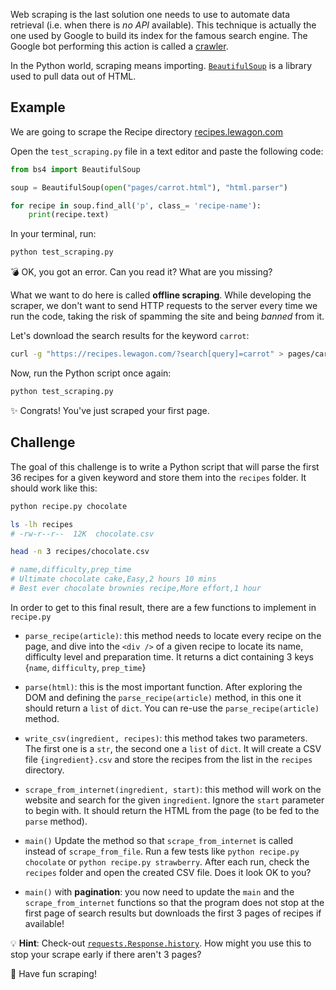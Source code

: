 Web scraping is the last solution one needs to use to automate data retrieval (i.e. when there is _no API_ available). This technique is actually the one used by Google to build its index for the famous search engine. The Google bot performing this action is called a [crawler](https://www.google.com/search/howsearchworks/crawling-indexing/).

In the Python world, scraping means importing. [`BeautifulSoup`](https://www.crummy.com/software/BeautifulSoup/bs4/doc/) is a library used to pull data out of HTML.

## Example

We are going to scrape the Recipe directory [recipes.lewagon.com](https://recipes.lewagon.com/)

Open the `test_scraping.py` file in a text editor and paste the following code:

```python
from bs4 import BeautifulSoup

soup = BeautifulSoup(open("pages/carrot.html"), "html.parser")

for recipe in soup.find_all('p', class_= 'recipe-name'):
    print(recipe.text)
```

In your terminal, run:

```bash
python test_scraping.py
```

💣 OK, you got an error. Can you read it? What are you missing?

What we want to do here is called **offline scraping**. While developing the scraper, we don't want to send HTTP requests to the server every time we run the code, taking the risk of spamming the site and being _banned_ from it.

Let's download the search results for the keyword `carrot`:

```bash
curl -g "https://recipes.lewagon.com/?search[query]=carrot" > pages/carrot.html
```

Now, run the Python script once again:

```bash
python test_scraping.py
```

✨ Congrats! You've just scraped your first page.

## Challenge

The goal of this challenge is to write a Python script that will parse the first 36 recipes for a given keyword and store them into the `recipes` folder. It should work like this:

```bash
python recipe.py chocolate

ls -lh recipes
# -rw-r--r--  12K  chocolate.csv

head -n 3 recipes/chocolate.csv

# name,difficulty,prep_time
# Ultimate chocolate cake,Easy,2 hours 10 mins
# Best ever chocolate brownies recipe,More effort,1 hour
```

In order to get to this final result, there are a few functions to implement in `recipe.py`

- `parse_recipe(article)`: this method needs to locate every recipe on the page, and dive into the `<div />` of a given recipe to locate its name, difficulty level and preparation time. It returns a dict containing 3 keys {`name`, `difficulty`, `prep_time`}

- `parse(html)`: this is the most important function. After exploring the DOM and defining the `parse_recipe(article)` method, in this one it should return a `list` of `dict`. You can re-use the `parse_recipe(article)` method.

- `write_csv(ingredient, recipes)`: this method takes two parameters. The first one is a `str`, the second one a `list` of `dict`. It will create a CSV file `{ingredient}.csv` and store the recipes from the list in the `recipes` directory.

- `scrape_from_internet(ingredient, start)`: this method will work on the website and search for the given `ingredient`. Ignore the `start` parameter to begin with. It should return the HTML from the page (to be fed to the `parse` method).

- `main()` Update the method so that `scrape_from_internet` is called instead of `scrape_from_file`. Run a few tests like `python recipe.py chocolate` or `python recipe.py strawberry`. After each run, check the `recipes` folder and open the created CSV file. Does it look OK to you?

- `main()` with **pagination**: you now need to update the `main` and the `scrape_from_internet` functions so that the program does not stop at the first page of search results but downloads the first 3 pages of recipes if available!

💡 **Hint**: Check-out [`requests.Response.history`](https://requests.readthedocs.io/en/latest/api/#requests.Response.history). How might you use this to stop your scrape early if there aren't 3 pages?

🙌 Have fun scraping!
